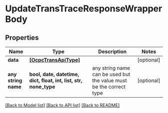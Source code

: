 # UpdateTransTraceResponseWrapperBody


## Properties
Name | Type | Description | Notes
------------ | ------------- | ------------- | -------------
**data** | [**[OcpcTransApiType]**](OcpcTransApiType.md) |  | [optional] 
**any string name** | **bool, date, datetime, dict, float, int, list, str, none_type** | any string name can be used but the value must be the correct type | [optional]

[[Back to Model list]](../README.md#documentation-for-models) [[Back to API list]](../README.md#documentation-for-api-endpoints) [[Back to README]](../README.md)


